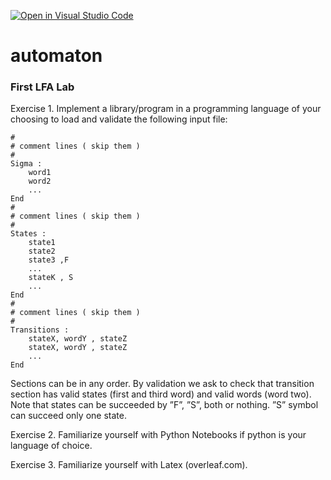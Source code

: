 [![Open in Visual Studio Code](https://classroom.github.com/assets/open-in-vscode-f059dc9a6f8d3a56e377f745f24479a46679e63a5d9fe6f495e02850cd0d8118.svg)](https://classroom.github.com/online_ide?assignment_repo_id=7137726&assignment_repo_type=AssignmentRepo)
# automaton
### First LFA Lab
Exercise 1. Implement a library/program in a programming language of your
choosing to load and validate the following input file:
```
#
# comment lines ( skip them )
#
Sigma :
    word1
    word2
    ...
End
#
# comment lines ( skip them )
#
States :
    state1
    state2
    state3 ,F
    ...
    stateK , S
    ...
End
#
# comment lines ( skip them )
#
Transitions :
    stateX, wordY , stateZ
    stateX, wordY , stateZ
    ...
End
```

Sections can be in any order. By validation we ask to check that transition
section has valid states (first and third word) and valid words (word two). Note
that states can be succeeded by ”F”, ”S”, both or nothing. ”S” symbol can
succeed only one state.

Exercise 2. Familiarize yourself with Python Notebooks if python is your language of choice.

Exercise 3. Familiarize yourself with Latex (overleaf.com).
